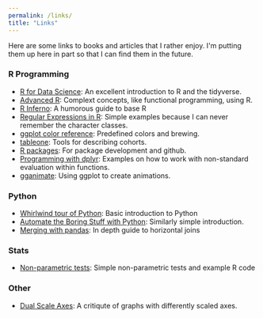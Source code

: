 ```yaml
---
permalink: /links/
title: "Links"
---
```


Here are some links to books and articles that I rather enjoy. I'm putting them up here in part so that I can find them in the future.

### R Programming

* [R for Data Science](https://r4ds.had.co.nz/): An excellent introduction to R and the tidyverse.
* [Advanced R](http://adv-r.had.co.nz/): Complext concepts, like functional programming, using R.
* [R Inferno](https://www.burns-stat.com/pages/Tutor/R_inferno.pdf): A humorous guide to base R
* [Regular Expressions in R](http://stat545.com/block022_regular-expression.html): Simple examples because I can never remember the character classes.
* [ggplot color reference](http://sape.inf.usi.ch/quick-reference/ggplot2/colour): Predefined colors and brewing.
* [tableone](https://cran.r-project.org/web/packages/tableone/vignettes/introduction.html): Tools for describing cohorts.
* [R packages](http://r-pkgs.had.co.nz/): For package development and github.
* [Programming with dplyr](https://cran.r-project.org/web/packages/dplyr/vignettes/programming.html): Examples on how to work with non-standard evaluation within functions.
* [gganimate](https://cran.r-project.org/web/packages/gganimate/vignettes/gganimate.html): Using ggplot to create animations.

### Python

* [Whirlwind tour of Python](https://jakevdp.github.io/WhirlwindTourOfPython/): Basic introduction to Python
* [Automate the Boring Stuff with Python](https://automatetheboringstuff.com/#toc): Similarly simple introduction.
* [Merging with pandas](https://stackoverflow.com/questions/53645882/pandas-merging-101): In depth guide to horizontal joins

### Stats

* [Non-parametric tests](http://www.stat.umn.edu/geyer/old03/5102/notes/rank.pdf): Simple non-parametric tests and example R code


### Other

* [Dual Scale Axes](http://www.perceptualedge.com/articles/visual_business_intelligence/dual-scaled_axes.pdf): A critiqute of graphs with differently scaled axes. 
